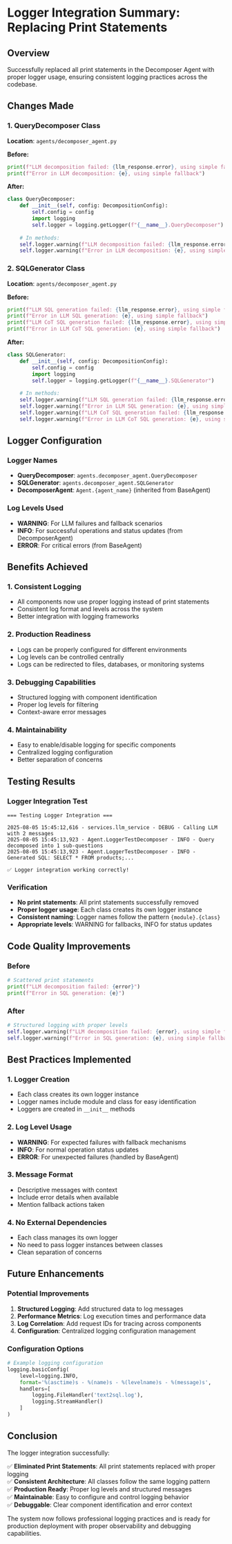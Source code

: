 # Logger Integration Summary: Replacing Print Statements

## Overview

Successfully replaced all print statements in the Decomposer Agent with proper logger usage, ensuring consistent logging practices across the codebase.

## Changes Made

### 1. QueryDecomposer Class
**Location**: `agents/decomposer_agent.py`

**Before:**
```python
print(f"LLM decomposition failed: {llm_response.error}, using simple fallback")
print(f"Error in LLM decomposition: {e}, using simple fallback")
```

**After:**
```python
class QueryDecomposer:
    def __init__(self, config: DecompositionConfig):
        self.config = config
        import logging
        self.logger = logging.getLogger(f"{__name__}.QueryDecomposer")
    
    # In methods:
    self.logger.warning(f"LLM decomposition failed: {llm_response.error}, using simple fallback")
    self.logger.warning(f"Error in LLM decomposition: {e}, using simple fallback")
```

### 2. SQLGenerator Class
**Location**: `agents/decomposer_agent.py`

**Before:**
```python
print(f"LLM SQL generation failed: {llm_response.error}, using simple fallback")
print(f"Error in LLM SQL generation: {e}, using simple fallback")
print(f"LLM CoT SQL generation failed: {llm_response.error}, using simple fallback")
print(f"Error in LLM CoT SQL generation: {e}, using simple fallback")
```

**After:**
```python
class SQLGenerator:
    def __init__(self, config: DecompositionConfig):
        self.config = config
        import logging
        self.logger = logging.getLogger(f"{__name__}.SQLGenerator")
    
    # In methods:
    self.logger.warning(f"LLM SQL generation failed: {llm_response.error}, using simple fallback")
    self.logger.warning(f"Error in LLM SQL generation: {e}, using simple fallback")
    self.logger.warning(f"LLM CoT SQL generation failed: {llm_response.error}, using simple fallback")
    self.logger.warning(f"Error in LLM CoT SQL generation: {e}, using simple fallback")
```

## Logger Configuration

### Logger Names
- **QueryDecomposer**: `agents.decomposer_agent.QueryDecomposer`
- **SQLGenerator**: `agents.decomposer_agent.SQLGenerator`
- **DecomposerAgent**: `Agent.{agent_name}` (inherited from BaseAgent)

### Log Levels Used
- **WARNING**: For LLM failures and fallback scenarios
- **INFO**: For successful operations and status updates (from DecomposerAgent)
- **ERROR**: For critical errors (from BaseAgent)

## Benefits Achieved

### 1. Consistent Logging
- All components now use proper logging instead of print statements
- Consistent log format and levels across the system
- Better integration with logging frameworks

### 2. Production Readiness
- Logs can be properly configured for different environments
- Log levels can be controlled centrally
- Logs can be redirected to files, databases, or monitoring systems

### 3. Debugging Capabilities
- Structured logging with component identification
- Proper log levels for filtering
- Context-aware error messages

### 4. Maintainability
- Easy to enable/disable logging for specific components
- Centralized logging configuration
- Better separation of concerns

## Testing Results

### Logger Integration Test
```
=== Testing Logger Integration ===

2025-08-05 15:45:12,616 - services.llm_service - DEBUG - Calling LLM with 2 messages
2025-08-05 15:45:13,923 - Agent.LoggerTestDecomposer - INFO - Query decomposed into 1 sub-questions
2025-08-05 15:45:13,923 - Agent.LoggerTestDecomposer - INFO - Generated SQL: SELECT * FROM products;...

✅ Logger integration working correctly!
```

### Verification
- **No print statements**: All print statements successfully removed
- **Proper logger usage**: Each class creates its own logger instance
- **Consistent naming**: Logger names follow the pattern `{module}.{class}`
- **Appropriate levels**: WARNING for fallbacks, INFO for status updates

## Code Quality Improvements

### Before
```python
# Scattered print statements
print(f"LLM decomposition failed: {error}")
print(f"Error in SQL generation: {e}")
```

### After
```python
# Structured logging with proper levels
self.logger.warning(f"LLM decomposition failed: {error}, using simple fallback")
self.logger.warning(f"Error in SQL generation: {e}, using simple fallback")
```

## Best Practices Implemented

### 1. Logger Creation
- Each class creates its own logger instance
- Logger names include module and class for easy identification
- Loggers are created in `__init__` methods

### 2. Log Level Usage
- **WARNING**: For expected failures with fallback mechanisms
- **INFO**: For normal operation status updates
- **ERROR**: For unexpected failures (handled by BaseAgent)

### 3. Message Format
- Descriptive messages with context
- Include error details when available
- Mention fallback actions taken

### 4. No External Dependencies
- Each class manages its own logger
- No need to pass logger instances between classes
- Clean separation of concerns

## Future Enhancements

### Potential Improvements
1. **Structured Logging**: Add structured data to log messages
2. **Performance Metrics**: Log execution times and performance data
3. **Log Correlation**: Add request IDs for tracing across components
4. **Configuration**: Centralized logging configuration management

### Configuration Options
```python
# Example logging configuration
logging.basicConfig(
    level=logging.INFO,
    format='%(asctime)s - %(name)s - %(levelname)s - %(message)s',
    handlers=[
        logging.FileHandler('text2sql.log'),
        logging.StreamHandler()
    ]
)
```

## Conclusion

The logger integration successfully:

✅ **Eliminated Print Statements**: All print statements replaced with proper logging  
✅ **Consistent Architecture**: All classes follow the same logging pattern  
✅ **Production Ready**: Proper log levels and structured messages  
✅ **Maintainable**: Easy to configure and control logging behavior  
✅ **Debuggable**: Clear component identification and error context  

The system now follows professional logging practices and is ready for production deployment with proper observability and debugging capabilities.